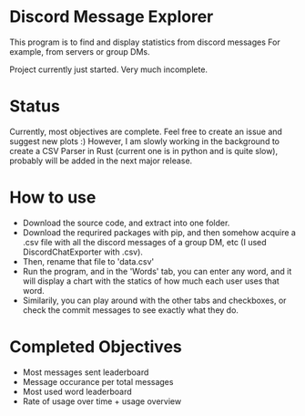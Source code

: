 # Discord Message Explorer

This program is to find and display statistics from discord messages
For example, from servers or group DMs.

Project currently just started. Very much incomplete.

# Status

Currently, most objectives are complete. Feel free to create an issue and suggest new plots :)
However, I am slowly working in the background to create a CSV Parser in Rust (current one is in python and is quite slow), probably will be added in the next major release.

# How to use

- Download the source code, and extract into one folder.
- Download the requrired packages with pip, and then somehow acquire a .csv file with all the discord messages of a group DM, etc (I used DiscordChatExporter with .csv).
- Then, rename that file to 'data.csv'
- Run the program, and in the 'Words' tab, you can enter any word, and it will display a chart with the statics of how much each user uses that word.
- Similarily, you can play around with the other tabs and checkboxes, or check the commit messages to see exactly what they do.

# Completed Objectives
- Most messages sent leaderboard
- Message occurance per total messages
- Most used word leaderboard
- Rate of usage over time + usage overview
